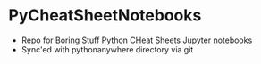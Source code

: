 # PyCheatSheetNotebooks

- Repo for Boring Stuff Python CHeat Sheets Jupyter notebooks
- Sync'ed with pythonanywhere directory via git
